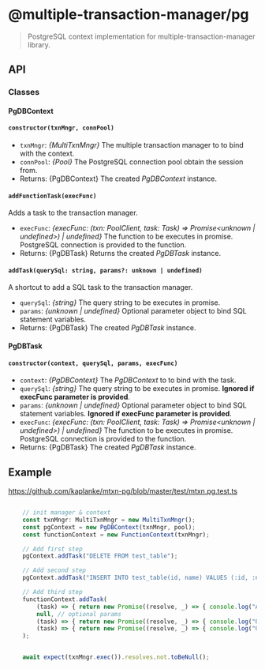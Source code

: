 # @multiple-transaction-manager/pg

> PostgreSQL context implementation for multiple-transaction-manager library. 

## API

### Classes

#### __PgDBContext__

####  `constructor(txnMngr, connPool)`
-   `txnMngr`: _{MultiTxnMngr}_ The multiple transaction manager to to bind with the context.
-   `connPool`: _{Pool}_ The PostgreSQL connection pool obtain the session from.
-   Returns: {PgDBContext} The created _PgDBContext_ instance.

#### `addFunctionTask(execFunc)`

Adds a task to the transaction manager.

-   `execFunc`: _{execFunc: (txn: PoolClient, task: Task) => Promise<unknown | undefined>) | undefined}_ The function to be executes in promise. PostgreSQL connection is provided to the function.
-   Returns: {PgDBTask} Returns the created _PgDBTask_ instance.

#### `addTask(querySql: string, params?: unknown | undefined)`

A shortcut to add a SQL task to the transaction manager.

-   `querySql`: _{string}_ The query string to be executes in promise.
-   `params`: _{unknown | undefined}_ Optional parameter object to bind SQL statement variables.
-   Returns: {PgDBTask} The created _PgDBTask_ instance.


#### __PgDBTask__

####  `constructor(context, querySql, params, execFunc)`
-   `context`: _{PgDBContext}_ The _PgDBContext_ to to bind with the task.
-   `querySql`: _{string}_ The query string to be executes in promise. __Ignored if execFunc parameter is provided__.
-   `params`: _{unknown | undefined}_ Optional parameter object to bind SQL statement variables. __Ignored if execFunc parameter is provided__.
-   `execFunc`: _{execFunc: (txn: PoolClient, task: Task) => Promise<unknown | undefined>) | undefined}_  The function to be executes in promise. PostgreSQL connection is provided to the function.
-   Returns: {PgDBTask} The created _PgDBTask_ instance.

## Example

https://github.com/kaplanke/mtxn-pg/blob/master/test/mtxn.pg.test.ts

```js

    // init manager & context
    const txnMngr: MultiTxnMngr = new MultiTxnMngr();
    const pgContext = new PgDBContext(txnMngr, pool);
    const functionContext = new FunctionContext(txnMngr);

    // Add first step
    pgContext.addTask("DELETE FROM test_table");

    // Add second step
    pgContext.addTask("INSERT INTO test_table(id, name) VALUES (:id, :name)", { "id": 1, "name": "Dave" });

    // Add third step
    functionContext.addTask(
        (task) => { return new Promise((resolve, _) => { console.log("All done."); resolve(task); }); },
        null, // optional params
        (task) => { return new Promise((resolve, _) => { console.log("On Txn Commit..."); resolve(task); }); },
        (task) => { return new Promise((resolve, _) => { console.log("On Txn Rollback..."); resolve(task); }); }
    );


    await expect(txnMngr.exec()).resolves.not.toBeNull();
```
